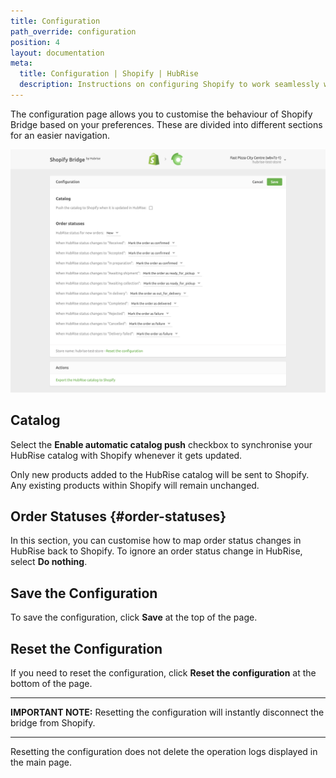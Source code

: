 ```yaml
---
title: Configuration
path_override: configuration
position: 4
layout: documentation
meta:
  title: Configuration | Shopify | HubRise
  description: Instructions on configuring Shopify to work seamlessly with HubRise and your EPOS or other apps connected to HubRise. Configuration is simple.
---
```


The configuration page allows you to customise the behaviour of Shopify Bridge based on your preferences.
These are divided into different sections for an easier navigation.

![Shopify Bridge configuration page](./images/004-shopify-configuration-page.png)

## Catalog

Select the **Enable automatic catalog push** checkbox to synchronise your HubRise catalog with Shopify whenever it gets updated.

Only new products added to the HubRise catalog will be sent to Shopify. Any existing products within Shopify will remain unchanged.

## Order Statuses {#order-statuses}

In this section, you can customise how to map order status changes in HubRise back to Shopify. To ignore an order status change in HubRise, select **Do nothing**.

## Save the Configuration

To save the configuration, click **Save** at the top of the page.

## Reset the Configuration

If you need to reset the configuration, click **Reset the configuration** at the bottom of the page.

---

**IMPORTANT NOTE:** Resetting the configuration will instantly disconnect the bridge from Shopify.

---

Resetting the configuration does not delete the operation logs displayed in the main page.
